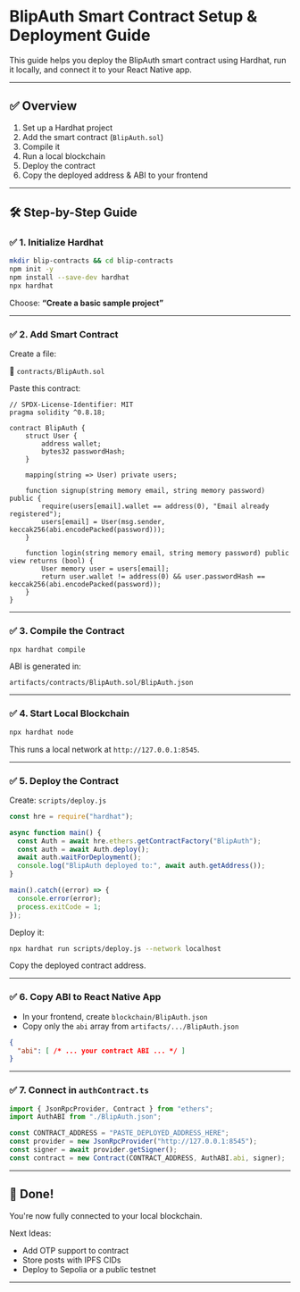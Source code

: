 # BlipAuth Smart Contract Setup & Deployment Guide

This guide helps you deploy the BlipAuth smart contract using Hardhat, run it locally, and connect it to your React Native app.

---

## ✅ Overview

1. Set up a Hardhat project
2. Add the smart contract (`BlipAuth.sol`)
3. Compile it
4. Run a local blockchain
5. Deploy the contract
6. Copy the deployed address & ABI to your frontend

---

## 🛠 Step-by-Step Guide

### ✅ 1. Initialize Hardhat

```bash
mkdir blip-contracts && cd blip-contracts
npm init -y
npm install --save-dev hardhat
npx hardhat
```

Choose: **“Create a basic sample project”**

---

### ✅ 2. Add Smart Contract

Create a file:

📄 `contracts/BlipAuth.sol`

Paste this contract:

```solidity
// SPDX-License-Identifier: MIT
pragma solidity ^0.8.18;

contract BlipAuth {
    struct User {
        address wallet;
        bytes32 passwordHash;
    }

    mapping(string => User) private users;

    function signup(string memory email, string memory password) public {
        require(users[email].wallet == address(0), "Email already registered");
        users[email] = User(msg.sender, keccak256(abi.encodePacked(password)));
    }

    function login(string memory email, string memory password) public view returns (bool) {
        User memory user = users[email];
        return user.wallet != address(0) && user.passwordHash == keccak256(abi.encodePacked(password));
    }
}
```

---

### ✅ 3. Compile the Contract

```bash
npx hardhat compile
```

ABI is generated in:
```
artifacts/contracts/BlipAuth.sol/BlipAuth.json
```

---

### ✅ 4. Start Local Blockchain

```bash
npx hardhat node
```

This runs a local network at `http://127.0.0.1:8545`.

---

### ✅ 5. Deploy the Contract

Create: `scripts/deploy.js`

```js
const hre = require("hardhat");

async function main() {
  const Auth = await hre.ethers.getContractFactory("BlipAuth");
  const auth = await Auth.deploy();
  await auth.waitForDeployment();
  console.log("BlipAuth deployed to:", await auth.getAddress());
}

main().catch((error) => {
  console.error(error);
  process.exitCode = 1;
});
```

Deploy it:

```bash
npx hardhat run scripts/deploy.js --network localhost
```

Copy the deployed contract address.

---

### ✅ 6. Copy ABI to React Native App

- In your frontend, create `blockchain/BlipAuth.json`
- Copy only the `abi` array from `artifacts/.../BlipAuth.json`

```json
{
  "abi": [ /* ... your contract ABI ... */ ]
}
```

---

### ✅ 7. Connect in `authContract.ts`

```ts
import { JsonRpcProvider, Contract } from "ethers";
import AuthABI from "./BlipAuth.json";

const CONTRACT_ADDRESS = "PASTE_DEPLOYED_ADDRESS_HERE";
const provider = new JsonRpcProvider("http://127.0.0.1:8545");
const signer = await provider.getSigner();
const contract = new Contract(CONTRACT_ADDRESS, AuthABI.abi, signer);
```

---

## 🎉 Done!

You're now fully connected to your local blockchain.

Next Ideas:
- Add OTP support to contract
- Store posts with IPFS CIDs
- Deploy to Sepolia or a public testnet

---